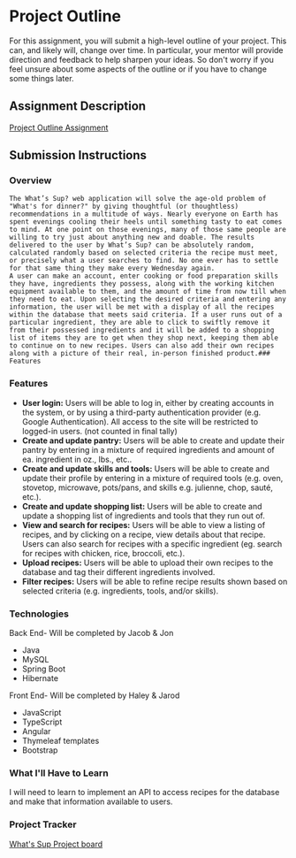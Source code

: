 # Project Outline
For this assignment, you will submit a high-level outline of your project. This can, and likely will, change over time. In particular, your mentor will provide direction and feedback to help sharpen your ideas. So don't worry if you feel unsure about some aspects of the outline or if you have to change some things later.

## Assignment Description
[Project Outline Assignment](https://education.launchcode.org/liftoff/modules/assignments/project-outline)

## Submission Instructions

### Overview
	The What’s Sup? web application will solve the age-old problem of "What's for dinner?" by giving thoughtful (or thoughtless) recommendations in a multitude of ways. Nearly everyone on Earth has spent evenings cooling their heels until something tasty to eat comes to mind. At one point on those evenings, many of those same people are willing to try just about anything new and doable. The results delivered to the user by What’s Sup? can be absolutely random, calculated randomly based on selected criteria the recipe must meet, or precisely what a user searches to find. No one ever has to settle for that same thing they make every Wednesday again.
	A user can make an account, enter cooking or food preparation skills they have, ingredients they possess, along with the working kitchen equipment available to them, and the amount of time from now till when they need to eat. Upon selecting the desired criteria and entering any information, the user will be met with a display of all the recipes within the database that meets said criteria. If a user runs out of a	particular ingredient, they are able to click to swiftly remove it from their possessed ingredients and it will be added to a shopping list of items they are to get when they shop next, keeping them able to continue on to new recipes. Users can also add their own recipes along with a picture of their real, in-person finished product.### Features

### Features
- **User login:** Users will be able to log in, either by creating accounts in the system, or by using a third-party authentication provider (e.g. Google Authentication). All access to the site will be restricted to logged-in users. (not counted in final tally)
- **Create and update pantry:** Users will be able to create and update their pantry by entering in a mixture of required ingredients and amount of ea. ingredient in oz., lbs., etc..
- **Create and update skills and tools:** Users will be able to create and update their profile by entering in a mixture of required tools (e.g. oven, stovetop, microwave, pots/pans, and skills e.g. julienne, chop, sauté, etc.).
- **Create and update shopping list:** Users will be able to create and update a shopping list of ingredients and tools that they run out of. 
- **View and search for recipes:** Users will be able to view a listing of recipes, and by clicking on a recipe, view details about that recipe. Users can also search for recipes with a specific ingredient (eg. search for recipes with chicken, rice, broccoli, etc.).
- **Upload recipes:** Users will be able to upload their own recipes to the database and tag their different ingredients involved.
- **Filter recipes:** Users will be able to refine recipe results shown based on selected criteria (e.g. ingredients, tools, and/or skills). 

### Technologies
Back End- Will be completed by Jacob & Jon 

- Java
- MySQL
- Spring Boot
- Hibernate

Front End- Will be completed by Haley & Jarod

- JavaScript
- TypeScript
- Angular
- Thymeleaf templates
- Bootstrap

### What I'll Have to Learn
I will need to learn to implement an API to access recipes for the database and make that information available to users. 

### Project Tracker
[What's Sup Project board](https://trello.com/b/LV1H2KJy/whats-sup-project-board)
